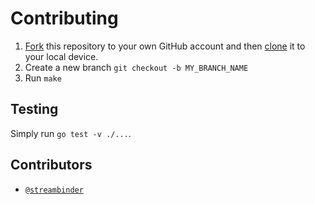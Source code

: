 # Contributing

1. [Fork](https://help.github.com/articles/fork-a-repo/) this repository to your own GitHub account and then [clone](https://help.github.com/articles/cloning-a-repository/) it to your local device.
2. Create a new branch `git checkout -b MY_BRANCH_NAME`
3. Run `make`

## Testing

Simply run `go test -v ./...`.

## Contributors

* [`@streambinder`](https://github.com/streambinder)